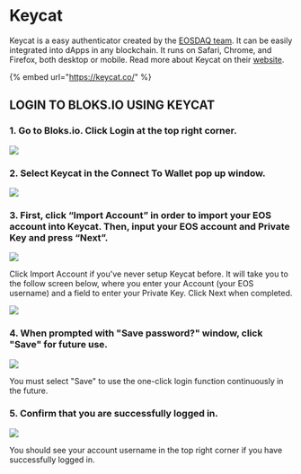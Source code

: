 # Keycat

Keycat is a easy authenticator created by the [EOSDAQ team](https://eosdaq.com/). It can be easily integrated into dApps in any blockchain. It runs on Safari, Chrome, and Firefox, both desktop or mobile. Read more about Keycat on their [website](https://eos.keycat.co).

{% embed url="https://keycat.co/" %}

##  LOGIN TO BLOKS.IO USING KEYCAT

### 1. Go to Bloks.io. Click Login at the top right corner. <a id="1-download-and-install-eostock-here"></a>

![](../../.gitbook/assets/image%20%28154%29.png)

### 2. Select Keycat in the Connect To Wallet pop up window. 

![](../../.gitbook/assets/image%20%28168%29.png)

### 3. First, click “Import Account” in order to import your EOS account into Keycat. Then, input your EOS account and Private Key and press “Next”.

![](../../.gitbook/assets/image%20%2811%29.png)

Click Import Account if you've never setup Keycat before. It will take you to the follow screen below, where you enter your Account \(your EOS username\) and a field to enter your Private Key. Click Next when completed.

![](../../.gitbook/assets/image%20%28163%29.png)



### 4. When prompted with "Save password?" window, click "Save" for future use.

![](../../.gitbook/assets/image%20%2810%29.png)

You must select "Save" to use the one-click login function continuously in the future.

### 5. Confirm that you are successfully logged in.

![](../../.gitbook/assets/image%20%2849%29.png)

You should see your account username in the top right corner if you have successfully logged in.




